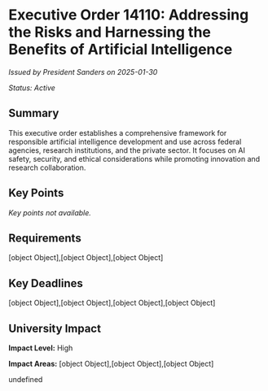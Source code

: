 # Executive Order 14110: Addressing the Risks and Harnessing the Benefits of Artificial Intelligence
*Issued by President Sanders on 2025-01-30*

*Status: Active*



## Summary

This executive order establishes a comprehensive framework for responsible artificial intelligence development and use across federal agencies, research institutions, and the private sector. It focuses on AI safety, security, and ethical considerations while promoting innovation and research collaboration.

## Key Points

*Key points not available.*

## Requirements

[object Object],[object Object],[object Object]

## Key Deadlines

[object Object],[object Object],[object Object],[object Object]

## University Impact

**Impact Level:** High

**Impact Areas:** [object Object],[object Object],[object Object]

undefined